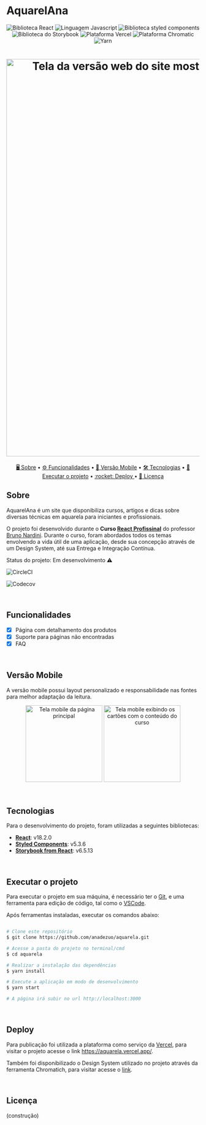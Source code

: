 # AquarelAna

<p align="center">
  <img src="https://img.shields.io/badge/React-69D1D1?style=for-the-badge&logo=react&logoColor=white" alt="Biblioteca React">
  <img src="https://img.shields.io/badge/JavaScript-ffc107?style=for-the-badge&logo=javascript&logoColor=white" alt="Linguagem Javascript" >
  <img src="https://img.shields.io/badge/styled--components-FFDFCC?style=for-the-badge&logo=styled-components&logoColor=white" alt="Biblioteca styled components">
  <img src="https://img.shields.io/badge/storybook-FF99CC?style=for-the-badge&logo=storybook&logoColor=white" alt="Biblioteca do Storybook">
  <img src="https://img.shields.io/badge/Vercel-000000?style=for-the-badge&logo=vercel&logoColor=white" alt="Plataforma Vercel">
  <img src="https://img.shields.io/badge/Chromatic-E44C30?style=for-the-badge&logo=chromatic&logoColor=white" alt="Plataforma Chromatic">
  <img src="https://img.shields.io/badge/Yarn-2C8EBB?style=for-the-badge&logo=yarn&logoColor=white" alt="Yarn">
</p>


<h1 align="center">  
  <img width="1036" alt="Tela da versão web do site mostrando um pincel e tintas mescladas" src="https://user-images.githubusercontent.com/43011663/209943534-27a304f4-7bc9-4091-be3a-c8d4b6a8ca6e.png">
</h1>

<p align="center">
 <a href="#sobre"> 🖥️ Sobre</a> •
 <a href="#funcionalidades"> ⚙️ Funcionalidades</a> •
 <a href="#versão-mobile"> 📱 Versão Mobile</a> • 
 <a href="#tecnologias"> 🛠️ Tecnologias</a> • 
 <a href="#executar-o-projeto"> 🎡 Executar o projeto</a> • 
 <a href="#deploy"> :rocket: Deploy </a> • 
 <a href="#licença"> 📄 Licença</a>
</p>


## Sobre

AquarelAna é um site que disponibiliza cursos, artigos e dicas sobre diversas técnicas em aquarela para iniciantes e profissionais.

O projeto foi desenvolvido durante o **Curso [React Profissinal](https://www.udemy.com/course/react-redux-profissional/)** do professor [Bruno Nardini](https://github.com/megatroom). 
Durante o curso, foram abordados todos os temas envolvendo a vida útil de uma aplicação, desde sua concepção através de um Design System, até sua Entrega e Integração Contínua.

Status do projeto: Em desenvolvimento :warning:


![CircleCI](https://img.shields.io/circleci/build/github/anadezuo/aquarela/main?style=for-the-badge)

![Codecov](https://img.shields.io/codecov/c/github/anadezuo/aquarela?style=for-the-badge)


<br />

## Funcionalidades

- [x] Página com detalhamento dos produtos
- [x] Suporte para páginas não encontradas
- [x] FAQ

<br />

## Versão Mobile

A versão mobile possui layout personalizado e responsabilidade nas fontes para melhor adaptação da leitura.

<div style="background=yellow">
  <p align="center">
     <img alt="Tela mobile da página principal" src="https://user-images.githubusercontent.com/43011663/209946088-d7094a2b-46e9-4da4-a694-1f1b05182fd4.png" width="200px">
     <img alt="Tela mobile exibindo os cartões com o conteúdo do curso" src="https://user-images.githubusercontent.com/43011663/209945783-b712787a-b6f7-491a-8869-e5f1f39532bb.png" width="200px">
  </p>
<div>

<br />

## Tecnologias

Para o desenvolvimento do projeto, foram utilizadas a seguintes bibliotecas:

-   **[React](https://reactjs.org/blog/2022/03/29/react-v18.html)**: v18.2.0
-   **[Styled Components](https://styled-components.com/)**: v5.3.6
-   **[Storybook from React](https://storybook.js.org/tutorials/intro-to-storybook/react/en/get-started/)**: v6.5.13

<br />

## Executar o projeto

Para executar o projeto em sua máquina, é necessário ter o [Git](https://git-scm.com), e uma ferramenta para edição de código, tal como o [VSCode](https://code.visualstudio.com/).

Após ferramentas instaladas, executar os comandos abaixo:

```bash

# Clone este repositório
$ git clone https://github.com/anadezuo/aquarela.git

# Acesse a pasta do projeto no terminal/cmd
$ cd aquarela

# Realizar a instalação das dependências
$ yarn install

# Execute a aplicação em modo de desenvolvimento
$ yarn start

# A página irá subir no url http://localhost:3000 

```

<br />

## Deploy

Para publicação foi utilizada a plataforma como serviço da [Vercel](https://vercel.com/), para visitar o projeto acesse o link https://aquarela.vercel.app/.

Também foi disponibilizado o Design System utilizado no projeto através da ferramenta Chromatich, para visitar acesse o [link](https://63a5e9d688f3f72839c32adf-ajkeklcurl.chromatic.com/?path=/story/introduction-welcome--page).

<br />

## Licença

(construção)
